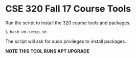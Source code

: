 # CSE 320 Fall 17 Course Tools


Run the script to install the 320 course tools and packages.
```
$ bash vm-setup.sh
```

The script will ask for sudo privileges to install packages.

**NOTE THIS TOOL RUNS APT UPGRADE**
